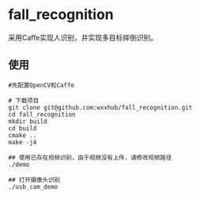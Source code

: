 # fall_recognition  
采用Caffe实现人识别，并实现多目标摔倒识别。

## 使用
```shell
#先配置OpenCV和Caffe

# 下载项目
git clone git@github.com:wxxhub/fall_recognition.git
cd fall_recognition
mkdir build
cd build
cmake ..
make -j4

## 使用已存在视频识别，由于视频没有上传，请修改视频路径
./demo

## 打开摄像头识别
./usb_cam_demo
```